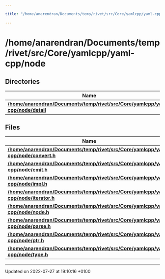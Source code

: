 ```yaml
---

title: "/home/anarendran/Documents/temp/rivet/src/Core/yamlcpp/yaml-cpp/node"

---
```


# /home/anarendran/Documents/temp/rivet/src/Core/yamlcpp/yaml-cpp/node



## Directories

| Name           |
| -------------- |
| **[/home/anarendran/Documents/temp/rivet/src/Core/yamlcpp/yaml-cpp/node/detail](http://example.org/files/dir_c9452c0407c7fbff084cd9a725d3191e/#dir-/home/anarendran/documents/temp/rivet/src/core/yamlcpp/yaml-cpp/node/detail)**  |

## Files

| Name           |
| -------------- |
| **[/home/anarendran/Documents/temp/rivet/src/Core/yamlcpp/yaml-cpp/node/convert.h](http://example.org/files/convert_8h/#file-convert.h)**  |
| **[/home/anarendran/Documents/temp/rivet/src/Core/yamlcpp/yaml-cpp/node/emit.h](http://example.org/files/emit_8h/#file-emit.h)**  |
| **[/home/anarendran/Documents/temp/rivet/src/Core/yamlcpp/yaml-cpp/node/impl.h](http://example.org/files/impl_8h/#file-impl.h)**  |
| **[/home/anarendran/Documents/temp/rivet/src/Core/yamlcpp/yaml-cpp/node/iterator.h](http://example.org/files/node_2iterator_8h/#file-iterator.h)**  |
| **[/home/anarendran/Documents/temp/rivet/src/Core/yamlcpp/yaml-cpp/node/node.h](http://example.org/files/node_2node_8h/#file-node.h)**  |
| **[/home/anarendran/Documents/temp/rivet/src/Core/yamlcpp/yaml-cpp/node/parse.h](http://example.org/files/parse_8h/#file-parse.h)**  |
| **[/home/anarendran/Documents/temp/rivet/src/Core/yamlcpp/yaml-cpp/node/ptr.h](http://example.org/files/ptr_8h/#file-ptr.h)**  |
| **[/home/anarendran/Documents/temp/rivet/src/Core/yamlcpp/yaml-cpp/node/type.h](http://example.org/files/type_8h/#file-type.h)**  |






-------------------------------

Updated on 2022-07-27 at 19:10:16 +0100
